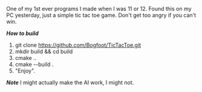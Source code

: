 One of my 1st ever programs I made when I was 11 or 12. Found this on my PC yesterday, just a simple tic tac toe game. Don't get too angry if you can't win.


***How to build***
1. git clone https://github.com/Bogfoot/TicTacToe.git
2. mkdir build && cd build
3. cmake ..
4. cmake --build .
5. "Enjoy".

***Note***
I might actually make the AI work, I might not.
